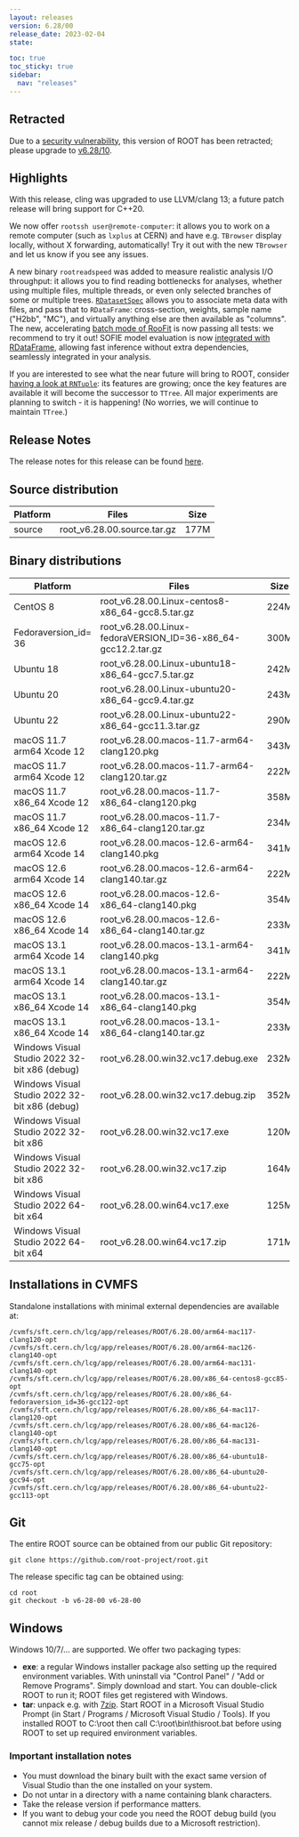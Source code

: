```yaml
---
layout: releases
version: 6.28/00
release_date: 2023-02-04
state:

toc: true
toc_sticky: true
sidebar:
  nav: "releases"
---
```


## Retracted
Due to a [security vulnerability](/about/security#known-security-issues), this version of ROOT has been retracted; please upgrade to [v6.28/10](/releases/release-62810).

## Highlights

With this release, cling was upgraded to use LLVM/clang 13; a future patch release will bring support for C++20.

We now offer `rootssh user@remote-computer`: it allows you to work on a remote computer (such as `lxplus` at CERN) and have e.g. `TBrowser` display locally, without X forwarding, automatically! Try it out with the new `TBrowser` and let us know if you see any issues.

A new binary `rootreadspeed` was added to measure realistic analysis I/O throughput:
it allows you to find reading bottlenecks for analyses, whether using multiple files, multiple threads, or even only selected branches of some or multiple trees.
[`RDatasetSpec`](https://root.cern/doc/v628/classROOT_1_1RDF_1_1Experimental_1_1RDatasetSpec.html) allows you to associate meta data with files, and pass that to `RDataFrame`:
cross-section, weights, sample name ("H2bb", "MC"), and virtually anything else are then available as "columns".
The new, accelerating [batch mode of RooFit](https://root.cern/doc/v628/classRooAbsPdf.html#autotoc_md564) is now passing all tests: we recommend to try it out!
SOFIE model evaluation is now [integrated with RDataFrame](https://root.cern/doc/master/TMVA__SOFIE__RDataFrame__JIT_8C.html), allowing fast inference without extra dependencies, seamlessly integrated in your analysis.

If you are interested to see what the near future will bring to ROOT, consider [having a look at `RNTuple`](https://root.cern/doc/v628/ntpl004__dimuon_8C.html):
its features are growing; once the key features are available it will become the successor to `TTree`.
All major experiments are planning to switch - it is happening!
(No worries, we will continue to maintain `TTree`.)

## Release Notes

The release notes for this release can be found [here](https://root.cern/doc/v628/release-notes.html#release-6.2800).

## Source distribution

| Platform       | Files | Size |
|-----------|-------|-----|
| source | root_v6.28.00.source.tar.gz | 177M |


## Binary distributions

| Platform       | Files | Size |
|-----------|-------|-----|
| CentOS 8 | root_v6.28.00.Linux-centos8-x86_64-gcc8.5.tar.gz | 224M |
| Fedoraversion_id= 36 | root_v6.28.00.Linux-fedoraVERSION_ID=36-x86_64-gcc12.2.tar.gz | 300M |
| Ubuntu 18 | root_v6.28.00.Linux-ubuntu18-x86_64-gcc7.5.tar.gz | 242M |
| Ubuntu 20 | root_v6.28.00.Linux-ubuntu20-x86_64-gcc9.4.tar.gz | 243M |
| Ubuntu 22 | root_v6.28.00.Linux-ubuntu22-x86_64-gcc11.3.tar.gz | 290M |
| macOS 11.7 arm64 Xcode 12 | root_v6.28.00.macos-11.7-arm64-clang120.pkg | 343M |
| macOS 11.7 arm64 Xcode 12 | root_v6.28.00.macos-11.7-arm64-clang120.tar.gz | 222M |
| macOS 11.7 x86_64 Xcode 12 | root_v6.28.00.macos-11.7-x86_64-clang120.pkg | 358M |
| macOS 11.7 x86_64 Xcode 12 | root_v6.28.00.macos-11.7-x86_64-clang120.tar.gz | 234M |
| macOS 12.6 arm64 Xcode 14 | root_v6.28.00.macos-12.6-arm64-clang140.pkg | 341M |
| macOS 12.6 arm64 Xcode 14 | root_v6.28.00.macos-12.6-arm64-clang140.tar.gz | 222M |
| macOS 12.6 x86_64 Xcode 14 | root_v6.28.00.macos-12.6-x86_64-clang140.pkg | 354M |
| macOS 12.6 x86_64 Xcode 14 | root_v6.28.00.macos-12.6-x86_64-clang140.tar.gz | 233M |
| macOS 13.1 arm64 Xcode 14 | root_v6.28.00.macos-13.1-arm64-clang140.pkg | 341M |
| macOS 13.1 arm64 Xcode 14 | root_v6.28.00.macos-13.1-arm64-clang140.tar.gz | 222M |
| macOS 13.1 x86_64 Xcode 14 | root_v6.28.00.macos-13.1-x86_64-clang140.pkg | 354M |
| macOS 13.1 x86_64 Xcode 14 | root_v6.28.00.macos-13.1-x86_64-clang140.tar.gz | 233M |
| Windows Visual Studio 2022 32-bit x86  (debug) | root_v6.28.00.win32.vc17.debug.exe | 232M |
| Windows Visual Studio 2022 32-bit x86  (debug) | root_v6.28.00.win32.vc17.debug.zip | 352M |
| Windows Visual Studio 2022 32-bit x86  | root_v6.28.00.win32.vc17.exe | 120M |
| Windows Visual Studio 2022 32-bit x86  | root_v6.28.00.win32.vc17.zip | 164M |
| Windows Visual Studio 2022 64-bit x64  | root_v6.28.00.win64.vc17.exe | 125M |
| Windows Visual Studio 2022 64-bit x64  | root_v6.28.00.win64.vc17.zip | 171M |

## Installations in CVMFS

Standalone installations with minimal external dependencies are available at:
~~~
/cvmfs/sft.cern.ch/lcg/app/releases/ROOT/6.28.00/arm64-mac117-clang120-opt
/cvmfs/sft.cern.ch/lcg/app/releases/ROOT/6.28.00/arm64-mac126-clang140-opt
/cvmfs/sft.cern.ch/lcg/app/releases/ROOT/6.28.00/arm64-mac131-clang140-opt
/cvmfs/sft.cern.ch/lcg/app/releases/ROOT/6.28.00/x86_64-centos8-gcc85-opt
/cvmfs/sft.cern.ch/lcg/app/releases/ROOT/6.28.00/x86_64-fedoraversion_id=36-gcc122-opt
/cvmfs/sft.cern.ch/lcg/app/releases/ROOT/6.28.00/x86_64-mac117-clang120-opt
/cvmfs/sft.cern.ch/lcg/app/releases/ROOT/6.28.00/x86_64-mac126-clang140-opt
/cvmfs/sft.cern.ch/lcg/app/releases/ROOT/6.28.00/x86_64-mac131-clang140-opt
/cvmfs/sft.cern.ch/lcg/app/releases/ROOT/6.28.00/x86_64-ubuntu18-gcc75-opt
/cvmfs/sft.cern.ch/lcg/app/releases/ROOT/6.28.00/x86_64-ubuntu20-gcc94-opt
/cvmfs/sft.cern.ch/lcg/app/releases/ROOT/6.28.00/x86_64-ubuntu22-gcc113-opt
~~~


## Git

The entire ROOT source can be obtained from our public Git repository:

~~~
git clone https://github.com/root-project/root.git
~~~
The release specific tag can be obtained using:
~~~
cd root
git checkout -b v6-28-00 v6-28-00
~~~


## Windows

Windows 10/7/... are supported. We offer two packaging types:

 * **exe**: a regular Windows installer package also setting up the required environment variables. With uninstall via "Control Panel" / "Add or Remove Programs". Simply download and start. You can double-click ROOT to run it; ROOT files get registered with Windows.
 * **tar**: unpack e.g. with [7zip](https://www.7-zip.org). Start ROOT in a Microsoft Visual Studio Prompt (in Start / Programs / Microsoft Visual Studio / Tools). If you installed ROOT to C:\root then call C:\root\bin\thisroot.bat before using ROOT to set up required environment variables.

### Important installation notes

 * You must download the binary built with the exact same version of Visual Studio than the one installed on your system.
 * Do not untar in a directory with a name containing blank characters.
 * Take the release version if performance matters.
 * If you want to debug your code you need the ROOT debug build (you cannot mix release / debug builds due to a Microsoft restriction).

